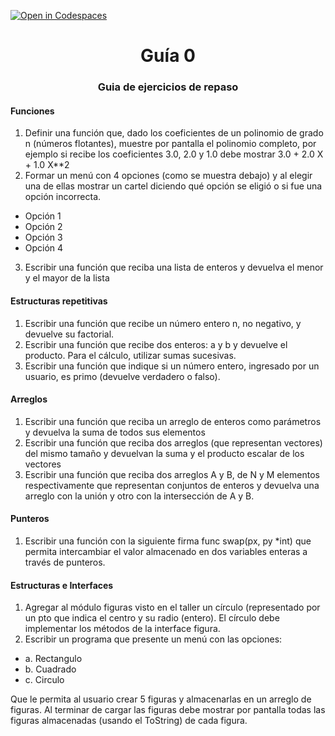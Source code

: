 [![Open in Codespaces](https://classroom.github.com/assets/launch-codespace-7f7980b617ed060a017424585567c406b6ee15c891e84e1186181d67ecf80aa0.svg)](https://classroom.github.com/open-in-codespaces?assignment_repo_id=10969201)
<h1 align="center">Guía 0</h1>

<h3 align="center">Guia de ejercicios de repaso</h2>

<h4>Funciones</h4>

1. Definir una función que, dado los coeficientes de un polinomio de grado n (números flotantes), muestre por pantalla el polinomio completo, por ejemplo si recibe los coeficientes 3.0, 2.0 y 1.0 debe mostrar 3.0 + 2.0 X + 1.0 X**2
2. Formar un menú con 4 opciones (como se muestra debajo) y al elegir una de ellas mostrar un cartel diciendo qué opción se eligió o si fue una opción incorrecta. 
- Opción 1
- Opción 2
- Opción 3
- Opción 4
3. Escribir una función que reciba una lista de enteros y devuelva el menor y el mayor de la lista

<h4>Estructuras repetitivas</h4>

1. Escribir una función que recibe un número entero n, no negativo, y devuelve su factorial.
2. Escribir una función que recibe dos enteros: a y b y devuelve el producto. Para el cálculo, utilizar sumas sucesivas.
3. Escribir una función que indique si un número entero, ingresado por un usuario, es primo (devuelve verdadero o falso).

<h4>Arreglos</h4>

1. Escribir una función que reciba un arreglo de enteros como parámetros y devuelva la suma de todos sus elementos
2. Escribir una función que reciba dos arreglos (que representan vectores) del mismo tamaño y devuelvan la suma y el producto escalar de los vectores
3. Escribir una función que reciba dos arreglos A y B, de N y M elementos respectivamente que representan conjuntos de enteros y devuelva una arreglo con la unión y otro con la intersección de A y B. 

<h4>Punteros</h4>

1. Escribir una función con la siguiente firma func swap(px, py *int) que permita intercambiar el valor almacenado en dos variables enteras a través de punteros.

<h4>Estructuras e Interfaces</h4>

1. Agregar al módulo figuras visto en el taller un círculo (representado por un pto que indica el centro y su radio (entero). El círculo debe implementar los métodos de la interface figura.
2. Escribir un programa que presente un menú con las opciones:

- a. Rectangulo
- b. Cuadrado
- c. Circulo

Que le permita al usuario crear 5 figuras y almacenarlas en un arreglo de figuras. Al terminar de cargar las figuras debe mostrar por pantalla todas las figuras almacenadas (usando el ToString) de cada figura.
